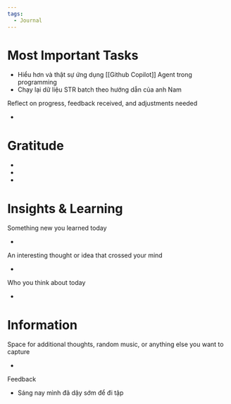 ```yaml
---
tags:
  - Journal
---
```


# Most Important Tasks

- Hiểu hơn và thật sự ứng dụng [[Github Copilot]] Agent trong programming
- Chạy lại dữ liệu STR batch theo hướng dẫn của anh Nam

Reflect on progress, feedback received, and adjustments needed

- 

# Gratitude

- 
- 
- 

# Insights & Learning

Something new you learned today

- 

An interesting thought or idea that crossed your mind

- 

Who you think about today

- 

# Information

Space for additional thoughts, random music, or anything else you want to capture

- 

Feedback

- Sáng nay mình đã dậy sớm để đi tập 